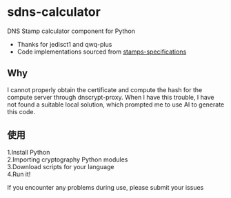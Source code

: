 # sdns-calculator

DNS Stamp calculator component for Python

- Thanks for jedisct1 and qwq-plus  
- Code implementations sourced from [stamps-specifications](https://dnscrypt.info/stamps-specifications/)  
## Why
I cannot properly obtain the certificate and compute the hash for the compute server through dnscrypt-proxy. When I have this trouble, I have not found a suitable local solution, which prompted me to use AI to generate this code.
## 使用
1.Install Python  
2.Importing cryptography Python modules  
3.Download scripts for your language  
4.Run it!  

If you encounter any problems during use, please submit your issues
